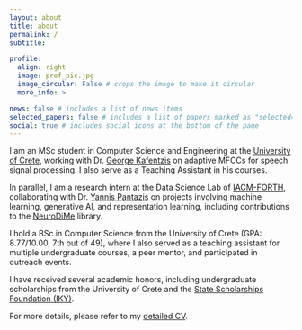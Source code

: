 ```yaml
---
layout: about
title: about
permalink: /
subtitle: 

profile:
  align: right
  image: prof_pic.jpg
  image_circular: False # crops the image to make it circular
  more_info: >

news: false # includes a list of news items
selected_papers: false # includes a list of papers marked as "selected={true}"
social: true # includes social icons at the bottom of the page
---
```


I am an MSc student in Computer Science and Engineering at the [University of Crete](https://www.uoc.gr/en/home/), working with Dr. [George Kafentzis](https://www.csd.uoc.gr/~kafentz/) on adaptive MFCCs for speech signal processing. I also serve as a Teaching Assistant in his courses.

In parallel, I am a research intern at the Data Science Lab of [IACM-FORTH](https://www.iacm.forth.gr/), collaborating with Dr. [Yannis Pantazis](https://sites.google.com/site/yannispantazis/) on projects involving machine learning, generative AI, and representation learning, including contributions to the [NeuroDiMe](https://github.com/YannisPantazis/neuroDiME) library.

I hold a BSc in Computer Science from the University of Crete (GPA: 8.77/10.00, 7th out of 49), where I also served as a teaching assistant for multiple undergraduate courses, a peer mentor, and participated in outreach events.

I have received several academic honors, including undergraduate scholarships from the University of Crete and the [State Scholarships Foundation (IKY)](https://www.iky.gr/en/).

For more details, please refer to my [detailed CV](https://aangelakis.github.io/assets/pdf/cv.pdf).